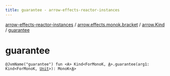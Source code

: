 ```yaml
---
title: guarantee - arrow-effects-reactor-instances
---
```


[arrow-effects-reactor-instances](../../index.html) / [arrow.effects.monok.bracket](../index.html) / [arrow.Kind](index.html) / [guarantee](./guarantee.html)

# guarantee

`@JvmName("guarantee") fun <A> Kind<ForMonoK, `[`A`](guarantee.html#A)`>.guarantee(arg1: Kind<ForMonoK, `[`Unit`](https://kotlinlang.org/api/latest/jvm/stdlib/kotlin/-unit/index.html)`>): MonoK<`[`A`](guarantee.html#A)`>`